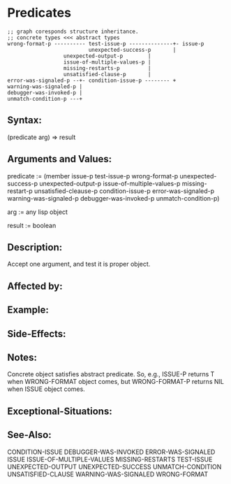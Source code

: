 # Predicates
```
;; graph coresponds structure inheritance.
;; concrete types <<< abstract types
wrong-format-p ---------- test-issue-p --------------+- issue-p
                          unexpected-success-p       |
		          unexpected-output-p        |
		          issue-of-multiple-values-p |
		          missing-restarts-p         |
		          unsatisfied-clause-p       |
error-was-signaled-p --+- condition-issue-p -------- +
warning-was-signaled-p |
debugger-was-invoked-p |
unmatch-condition-p ---+
```
## Syntax:

(predicate arg) => result

## Arguments and Values:

predicate := (member issue-p test-issue-p wrong-format-p unexpected-success-p unexpected-output-p issue-of-multiple-values-p missing-restart-p unsatisfied-cleause-p condition-issue-p error-was-signaled-p warning-was-signaled-p debugger-was-invoked-p unmatch-condition-p)

arg := any lisp object

result := boolean

## Description:
Accept one argument, and test it is proper object.

## Affected by:

## Example:

## Side-Effects:

## Notes:
Concrete object satisfies abstract predicate.
So, e.g., ISSUE-P returns T when WRONG-FORMAT object comes, but WRONG-FORMAT-P returns NIL when ISSUE object comes.

## Exceptional-Situations:

## See-Also:

CONDITION-ISSUE
DEBUGGER-WAS-INVOKED
ERROR-WAS-SIGNALED
ISSUE
ISSUE-OF-MULTIPLE-VALUES
MISSING-RESTARTS
TEST-ISSUE
UNEXPECTED-OUTPUT
UNEXPECTED-SUCCESS
UNMATCH-CONDITION
UNSATISFIED-CLAUSE
WARNING-WAS-SIGNALED
WRONG-FORMAT
